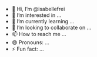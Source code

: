 - 👋 Hi, I’m @isabellefrei
- 👀 I’m interested in ...
- 🌱 I’m currently learning ...
- 💞️ I’m looking to collaborate on ...
- 📫 How to reach me ...
- 😄 Pronouns: ...
- ⚡ Fun fact: ...

<!---
isabellefrei/isabellefrei is a ✨ special ✨ repository because its `README.md` (this file) appears on your GitHub profile.
You can click the Preview link to take a look at your changes.
--->
